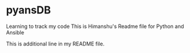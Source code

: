 # pyansDB
Learning to track my code
This is Himanshu's Readme file for Python and Ansible

This is additional line in my README file.
